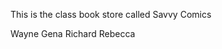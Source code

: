  <!-- Add your name to the list of contributors, then add, stage, commit, and push your changes to your public copy on GitHub. -->

This is the class book store called Savvy Comics

 Wayne
 Gena
 Richard
 Rebecca
